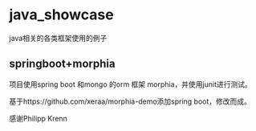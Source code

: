 # java_showcase
java相关的各类框架使用的例子

## springboot+morphia

项目使用spring boot 和mongo 的orm 框架 morphia，并使用junit进行测试。

基于https://github.com/xeraa/morphia-demo添加spring boot，修改而成。

感谢Philipp Krenn
